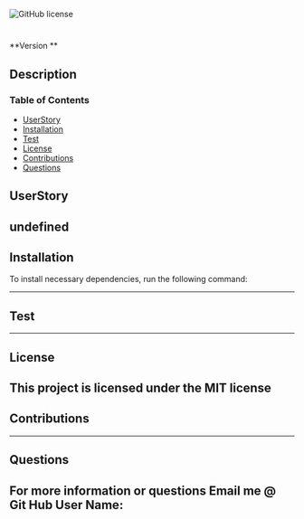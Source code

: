 
![GitHub license](https://img.shields.io/badge/license-MIT-blue.svg)
# 
**Version **

## Description
### 

### Table of Contents
- [UserStory](#UserStory)
- [Installation](#Installation)
- [Test](#Test)
- [License](#License)
- [Contributions](#contributions)
- [Questions](#Questions)


<a name="userstory"></a>
## UserStory
undefined
---
<a name="Installation"></a>
## Installation
To install necessary dependencies, run the following command:
> 
---
<a name="Test"></a>
## Test
> 
---
<a name="License"></a>
## License
This project is licensed under the MIT license
---
<a name="contributions"></a>
## Contributions


---
<a name="Questions"></a>
## Questions
For more information or questions 
Email me @ 
Git Hub User Name: 
---
  